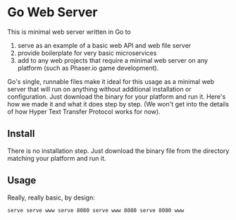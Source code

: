 # Go Web Server

This is minimal web server written in Go to

1. serve as an example of a basic web API and web file server
2. provide boilerplate for very basic microservices
3. add to any web projects that require a minimal web server on any platform (such as Phaser.io game development).

Go's single, runnable files make it ideal for this usage as a minimal
web server that will run on anything without additional installation
or configuration. Just download the binary for your platform and
run it.  Here's how we made it and what it does step by step. (We
won't get into the details of how Hyper Text Transfer Protocol works
for now).

## Install

There is no installation step. Just download the binary file from the
directory matching your platform and run it.

## Usage

Really, really basic, by design:

`
serve
serve www
serve 8080
serve www 8080
serve 8080 www
`
